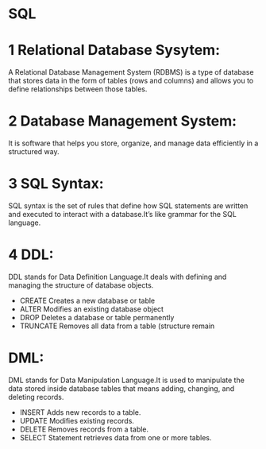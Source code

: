 # SQL
# 1 Relational Database Sysytem:
A Relational Database Management System (RDBMS) is a type of database that stores data in the form of tables (rows and columns) and allows you to define relationships between those tables.
# 2 Database Management System:
It is software that helps you store, organize, and manage data efficiently in a structured way.
# 3 SQL Syntax:
SQL syntax is the set of rules that define how SQL statements are written and executed to interact with a database.It’s like grammar for the SQL language.
# 4 DDL:
DDL stands for Data Definition Language.It deals with defining and managing the structure of database objects.
* CREATE	Creates a new database or table
* ALTER	Modifies an existing database object
* DROP	Deletes a database or table permanently
* TRUNCATE	Removes all data from a table (structure remain

# DML:
DML stands for Data Manipulation Language.It is used to manipulate the data stored inside database tables that means adding, changing, and deleting records.

* INSERT	Adds new records to a table.
* UPDATE	Modifies existing records.
* DELETE	Removes records from a table.
* SELECT  Statement retrieves data from one or more tables.

